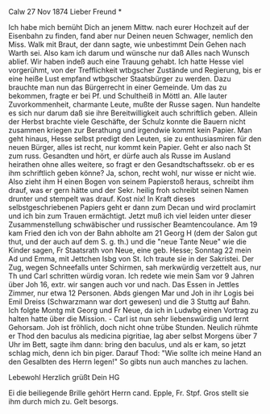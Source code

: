 Calw 27 Nov 1874
Lieber Freund <Frohnmeyer>*

Ich habe mich bemüht Dich an jenem Mittw. nach eurer Hochzeit auf der Eisenbahn zu finden, fand aber nur Deinen neuen Schwager, nemlich den Miss. Walk mit Braut, der dann sagte, wie unbestimmt Dein Gehen nach Warth sei. Also kam ich darum und wünsche nur daß Alles nach Wunsch ablief. 
Wir haben indeß auch eine Trauung gehabt. Ich hatte Hesse viel vorgerühmt, von der Trefflichkeit wtbgscher Zustände und Regierung, bis er eine heiße Lust empfand wtbgscher Staatsbürger zu werden. Dazu brauchte man nun das Bürgerrecht in einer Gemeinde. Um das zu bekommen, fragte er bei Pf. und Schultheiß in Möttl an. Alle lauter Zuvorkommenheit, charmante Leute, mußte der Russe sagen. Nun handelte es sich nur darum daß sie ihre Bereitwilligkeit auch schriftlich geben. Allein der Herbst brachte viele Geschäfte, der Schulz konnte die Bauern nicht zusammen kriegen zur Berathung und irgendwie kommt kein Papier. Man geht hinaus, Hesse selbst predigt den Leuten, sie zu enthusiasmiren für den neuen Bürger, alles ist recht, nur kommt kein Papier. Geht er also nach St zum russ. Gesandten und hört, er dürfe auch als Russe im Ausland heirathen ohne alles weitere, so fragt er den Gesandtschaftssekr. ob er es ihm schriftlich geben könne? Ja, schon, recht wohl, nur wisse er nicht wie. Also zieht ihm H einen Bogen von seinem Papierstoß heraus, schreibt ihm drauf, was er gern hätte und der Sekr. heilig froh schreibt seinen Namen drunter und stempelt was drauf. Kost nix! In Kraft dieses selbstgeschriebenen Papiers geht er dann zum Decan und wird proclamirt und ich bin zum Trauen ermächtigt. Jetzt muß ich viel leiden unter dieser Zusammenstellung schwäbischer und russischer Beamtencoulance. 
Am 19 kam Fried den ich von der Bahn abholte am 21 Georg H (dem der Salon gut thut, und der auch auf dem S. g. th.) und die "neue Tante Neue" wie die Kinder sagen, Fr Staatsrath von Neue, eine geb. Hesse; Sonntag 22 mein Ad und Emma, mit Jettchen Isbg von St. Ich traute sie in der Sakristei. Der Zug, wegen Schneefalls unter Schirmen, sah merkwürdig verzettelt aus, nur Th und Carl schritten würdig voran. Ich redete wie mein Sam vor 9 Jahren über Joh 16, extr. wir sangen auch vor und nach. Das Essen in Jettles Zimmer, nur etwa 12 Personen. Abds giengen Mar und Joh in ihr Logis bei Emil Dreiss (Schwarzmann war dort gewesen) und die 3 Stuttg auf Bahn. Ich folgte Montg mit Georg und Fr Neue, da ich in Ludwbg einen Vortrag zu halten hatte über die Mission. - Carl ist nun sehr liebenswürdig und lernt Gehorsam. Joh ist fröhlich, doch nicht ohne trübe Stunden. Neulich rühmte er Thod den baculus als medicina pigritiae, lag aber selbst Morgens über 7 Uhr im Bett, sagte ihm dann: bring den baculus, und als er kam, so jetzt schlag mich, denn ich bin piger. Darauf Thod: "Wie sollte ich meine Hand an den Gesalbten des Herrn legen!" So gibts nun auch manches zu lachen.

 Lebewohl Herzlich grüßt Dein HG

Ei die beiliegende Brille gehört Herrn cand. Epple, Fr. Stpf. Gros stellt sie ihm durch mich zu. Gelt besorgs.

